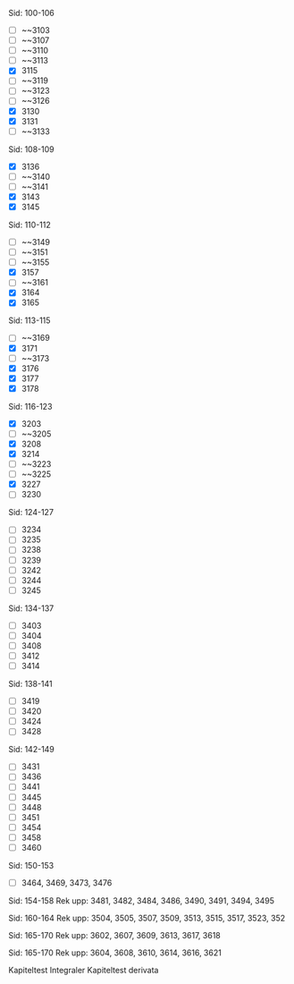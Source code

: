 Sid: 100-106
- [ ] ~~3103
- [ ] ~~3107
- [ ] ~~3110
- [ ] ~~3113
- [x] 3115
- [ ] ~~3119
- [ ] ~~3123
- [ ] ~~3126
- [x] 3130
- [x] 3131
- [ ] ~~3133

Sid: 108-109
- [x] 3136
- [ ] ~~3140
- [ ] ~~3141
- [x] 3143
- [x] 3145

Sid: 110-112
- [ ] ~~3149
- [ ] ~~3151
- [ ] ~~3155
- [x] 3157
- [ ] ~~3161
- [x] 3164
- [x] 3165

Sid: 113-115
- [ ] ~~3169
- [x] 3171
- [ ] ~~3173
- [x] 3176
- [x] 3177
- [x] 3178

Sid: 116-123
- [x] 3203
- [ ] ~~3205
- [x] 3208
- [x] 3214
- [ ] ~~3223
- [ ] ~~3225
- [x] 3227
- [ ] 3230

Sid: 124-127
- [ ] 3234
- [ ] 3235
- [ ] 3238
- [ ] 3239
- [ ] 3242
- [ ] 3244
- [ ] 3245

Sid: 134-137
- [ ] 3403
- [ ] 3404
- [ ] 3408
- [ ] 3412
- [ ] 3414

Sid: 138-141
- [ ] 3419
- [ ] 3420
- [ ] 3424
- [ ] 3428

Sid: 142-149
- [ ] 3431
- [ ] 3436
- [ ] 3441
- [ ] 3445
- [ ] 3448
- [ ] 3451
- [ ] 3454
- [ ] 3458
- [ ] 3460

Sid: 150-153
- [ ] 3464, 3469, 3473, 3476

Sid: 154-158 Rek upp: 3481, 3482, 3484, 3486, 3490, 3491, 3494, 3495

Sid: 160-164 Rek upp: 3504, 3505, 3507, 3509, 3513, 3515, 3517, 3523, 352

Sid: 165-170 Rek upp: 3602, 3607, 3609, 3613, 3617, 3618

Sid: 165-170 Rek upp: 3604, 3608, 3610, 3614, 3616, 3621

Kapiteltest Integraler
Kapiteltest derivata